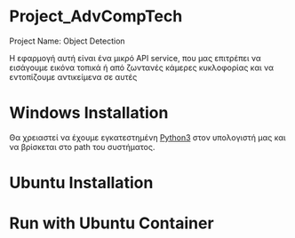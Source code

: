# Project_AdvCompTech
Project Name: Object Detection

Η εφαρμογή αυτή είναι ένα μικρό API service, που μας επιτρέπει να εισάγουμε εικόνα τοπικά ή από ζωντανές κάμερες κυκλοφορίας και να εντοπίζουμε αντικείμενα σε αυτές

# Windows Installation

Θα χρειαστεί να έχουμε εγκατεστημένη [Python3](https://www.python.org/downloads/) στον υπολογιστή μας και να βρίσκεται στο path του συστήματος.
# Ubuntu Installation 

# Run with Ubuntu Container
